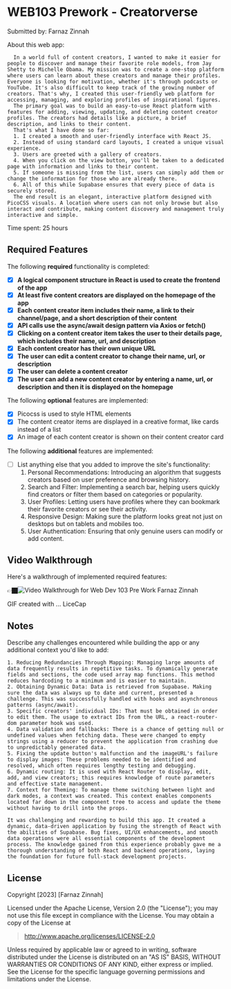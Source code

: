 # WEB103 Prework - Creatorverse

Submitted by: Farnaz Zinnah

About this web app: 
      
      In a world full of content creators, I wanted to make it easier for people to discover and manage their favorite role models, from Jay Shetty to Michelle Obama. My mission was to create a one-stop platform where users can learn about these creators and manage their profiles. Everyone is looking for motivation, whether it's through podcasts or YouTube. It's also difficult to keep track of the growing number of creators. That's why, I created this user-friendly web platform for accessing, managing, and exploring profiles of inspirational figures.
      The primary goal was to build an easy-to-use React platform with features for adding, viewing, updating, and deleting content creator profiles. The creators had details like a picture, a brief description, and links to their content.
      That's what I have done so far:
      1. I created a smooth and user-friendly interface with React JS. 
      2. Instead of using standard card layouts, I created a unique visual experience. 
      3. Users are greeted with a gallery of creators. 
      4. When you click on the view button, you'll be taken to a dedicated page with information and links to their content. 
      5. If someone is missing from the list, users can simply add them or change the information for those who are already there. 
      6. All of this while Supabase ensures that every piece of data is securely stored.
      The end result is an elegant, interactive platform designed with PicoCSS visuals. A location where users can not only browse but also interact and contribute, making content discovery and management truly interactive and simple.

Time spent: 25 hours

## Required Features

The following **required** functionality is completed:

- [x] **A logical component structure in React is used to create the frontend of the app**
- [x] **At least five content creators are displayed on the homepage of the app**
- [x] **Each content creator item includes their name, a link to their channel/page, and a short description of their content**
- [x] **API calls use the async/await design pattern via Axios or fetch()**
- [x] **Clicking on a content creator item takes the user to their details page, which includes their name, url, and description**
- [x] **Each content creator has their own unique URL**
- [x] **The user can edit a content creator to change their name, url, or description**
- [x] **The user can delete a content creator**
- [x] **The user can add a new content creator by entering a name, url, or description and then it is displayed on the homepage**

The following **optional** features are implemented:

- [x] Picocss is used to style HTML elements
- [x] The content creator items are displayed in a creative format, like cards instead of a list
- [x] An image of each content creator is shown on their content creator card

The following **additional** features are implemented:

* [ ] List anything else that you added to improve the site's functionality:
  1. Personal Recommendations: Introducing an algorithm that suggests creators based on user preference and browsing history.
  2. Search and Filter: Implementing a search bar, helping users quickly find creators or filter them based on categories or popularity.
  3. User Profiles: Letting users have profiles where they can bookmark their favorite creators or see their activity.
  4. Responsive Design: Making sure the platform looks great not just on desktops but on tablets and mobiles too.
  5. User Authentication: Ensuring that only genuine users can modify or add content.

## Video Walkthrough

Here's a walkthrough of implemented required features:

👉🏿<img src='[https://imgur.com/3lSkjci](https://imgur.com/3lSkjci)' title='Video Walkthrough for Web Dev 103 Pre Work Farnaz Zinnah' width='' alt='Video Walkthrough for Web Dev 103 Pre Work Farnaz Zinnah' />

GIF created with ...  LiceCap

## Notes

Describe any challenges encountered while building the app or any additional context you'd like to add:

    1. Reducing Redundancies Through Mapping: Managing large amounts of data frequently results in repetitive tasks. To dynamically generate fields and sections, the code used array map functions. This method reduces hardcoding to a minimum and is easier to maintain.
    2. Obtaining Dynamic Data: Data is retrieved from Supabase. Making sure the data was always up to date and current, presented a challenge. This was successfully handled with hooks and asynchronous patterns (async/await).
    3. Specific creators' individual IDs: That must be obtained in order to edit them. The usage to extract IDs from the URL, a react-router-dom parameter hook was used.
    4. Data validation and fallbacks: There is a chance of getting null or undefined values when fetching data. These were changed to empty strings using a reducer to prevent the application from crashing due to unpredictably generated data.
    5. Fixing the update button's malfunction and the imageURL's failure to display images: These problems needed to be identified and resolved, which often requires lengthy testing and debugging.
    6. Dynamic routing: It is used with React Router to display, edit, add, and view creators; this requires knowledge of route parameters and effective state management.
    7. Context for Theming: To manage theme switching between light and dark modes, a context was created. This context enables components located far down in the component tree to access and update the theme without having to drill into the props.
    
    It was challenging and rewarding to build this app. It created a dynamic, data-driven application by fusing the strength of React with the abilities of Supabase. Bug fixes, UI/UX enhancements, and smooth data operations were all essential components of the development process. The knowledge gained from this experience probably gave me a thorough understanding of both React and backend operations, laying the foundation for future full-stack development projects.

## License

Copyright [2023] [Farnaz Zinnah]

Licensed under the Apache License, Version 2.0 (the "License"); you may not use this file except in compliance with the License. You may obtain a copy of the License at

> http://www.apache.org/licenses/LICENSE-2.0

Unless required by applicable law or agreed to in writing, software distributed under the License is distributed on an "AS IS" BASIS, WITHOUT WARRANTIES OR CONDITIONS OF ANY KIND, either express or implied. See the License for the specific language governing permissions and limitations under the License.
